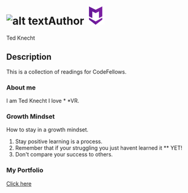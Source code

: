 # ![alt text](https://www.teahub.io/photos/full/88-880248_cypher-matrix-computer.jpg "Logo Title Text 1")Author ![alt text](https://github.com/adam-p/markdown-here/raw/master/src/common/images/icon48.png "Logo Title Text 1")
Ted Knecht

##  Description
This is a collection of readings for CodeFellows.

###  About me
I am Ted Knecht I love * *VR. 

###  Growth Mindset
How to stay in a  growth mindset.

1.  Stay positive learning is a process.
2.  Remember that if your struggling you just havent learned it ** YET!
3.  Don't compare your success to others.

###  My Portfolio

[Click here](https://github.com/Ritzoosk)

